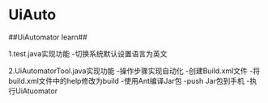 # UiAuto
##UiAutomator learn##

1.test.java实现功能
  -切换系统默认设置语言为英文
  
2.UiAutomatorTool.java实现功能
  -操作步骤实现自动化
    -创建Build.xml文件
    -将build.xml文件中的help修改为build
    -使用Ant编译Jar包
    -push Jar包到手机
    -执行UiAtuomator
    
    
    


